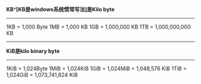 
**KB^[KB是windows系统惯常写法]是Kilo byte**

---



1KB = 1,000 Byte
1MB = 1,000 KB
1GB = 1,000,000 KB
1TB = 1,000,000,000 KB


---

**KiB是kilo binary byte**

---
1KiB = 1,024Byte
1MiB = 1,024KiB
1GiB = 1,024MiB = 1,048,576 KiB
1TiB = 1,024GiB = 1,073,741,824 KiB